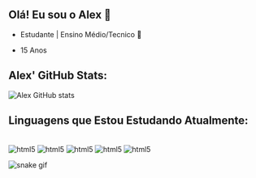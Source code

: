 ## Olá! Eu sou o Alex 👋


- Estudante | Ensino Médio/Tecnico 📖

- 15 Anos





## Alex' GitHub Stats:

![Alex GitHub stats](https://github-readme-stats.vercel.app/api?username=AlexSanderXDZ&show_icons=true&theme=radical)

<!-- 

### Visite Meu Discord e Meu canal:

[![Discord](https://img.shields.io/badge/Discord-7289DA?style=for-the-badge&logo=discord&logoColor=white)](https://discord.gg/kdVKKpQPBA)
[![Youtube](https://img.shields.io/badge/YouTube-FF0000?style=for-the-badge&logo=youtube&logoColor=white)](https://www.youtube.com/channel/UCGwFA0eXxjD68lBuuZ4iPPQ)

-->

## Linguagens que Estou Estudando Atualmente:

<div style="display: inline_block"><br/>
    <img align="center" alt="html5" src="https://img.shields.io/badge/HTML5-E34F26?style=for-the-badge&logo=html5&logoColor=white" />
    <img align="center" alt="html5" src="https://img.shields.io/badge/CSS3-1572B6?style=for-the-badge&logo=css3&logoColor=white" />
    <img align="center" alt="html5" src="https://img.shields.io/badge/Bootstrap-563D7C?style=for-the-badge&logo=bootstrap&logoColor=white" />
    <img align="center" alt="html5" src="https://img.shields.io/badge/MySQL-00000F?style=for-the-badge&logo=mysql&logoColor=white" />
     <img align="center" alt="html5" src="https://img.shields.io/badge/C%23-239120?style=for-the-badge&logo=c-sharp&logoColor=white" />
</div>

![snake gif](https://github.com/AlexSanderXDZ/AlexSanderXDZ/blob/output/github-contribution-grid-snake.svg)

